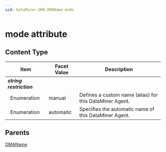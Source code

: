 ```yaml
---
uid: DataMiner.DMA.DMAName-mode
---
```


# mode attribute

## Content Type

| Item | Facet Value | Description |
| --- | --- | --- |
| ***string restriction*** |  |  |
| &#160;&#160;Enumeration | manual | Defines a custom name (alias) for this DataMiner Agent. |
| &#160;&#160;Enumeration | automatic | Specifies the automatic name of this DataMiner Agent. |

## Parents

[DMAName](xref:DataMiner.DMA.DMAName)
